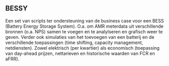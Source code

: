 ## BESSY
Een set van scripts ter ondersteuning van de business case voor een BESS (Battery Energy Storage System).
O.a. om AMR meterdata uit verschillende bronnen (o.a. NPS) samen te voegen en te analylseren en grafisch weer te geven.
Verder ook simulaties van het toevoegen van een batterij en de verschillende toepassingen (time shifting, capacity management, netdiensten).
Zowel elektrisch (per kwartier) als economisch (toepassing van day-ahead prijzen, nettarieven en historische waarden van FCR en aFRR).
